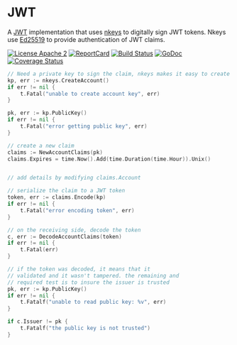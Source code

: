 # JWT
A [JWT](https://jwt.io/) implementation that uses [nkeys](https://github.com/itsabgr/nats-server) to digitally sign JWT tokens. 
Nkeys use [Ed25519](https://ed25519.cr.yp.to/) to provide authentication of JWT claims.


[![License Apache 2](https://img.shields.io/badge/License-Apache2-blue.svg)](https://www.apache.org/licenses/LICENSE-2.0)
[![ReportCard](http://goreportcard.com/badge/itsabgr/nats-server)](http://goreportcard.com/report/itsabgr/nats-server)
[![Build Status](https://travis-ci.org/itsabgr/nats-server.svg?branch=master)](http://travis-ci.org/itsabgr/nats-server)
[![GoDoc](http://godoc.org/github.com/itsabgr/nats-server?status.png)](http://godoc.org/github.com/itsabgr/nats-server)
[![Coverage Status](https://coveralls.io/repos/github/itsabgr/nats-server/badge.svg?branch=master&t=NmEFup)](https://coveralls.io/github/itsabgr/nats-server?branch=master)

```go
// Need a private key to sign the claim, nkeys makes it easy to create
kp, err := nkeys.CreateAccount()
if err != nil {
    t.Fatal("unable to create account key", err)
}

pk, err := kp.PublicKey()
if err != nil {
	t.Fatal("error getting public key", err)
}

// create a new claim
claims := NewAccountClaims(pk)
claims.Expires = time.Now().Add(time.Duration(time.Hour)).Unix()


// add details by modifying claims.Account

// serialize the claim to a JWT token
token, err := claims.Encode(kp)
if err != nil {
    t.Fatal("error encoding token", err)
}

// on the receiving side, decode the token
c, err := DecodeAccountClaims(token)
if err != nil {
    t.Fatal(err)
}

// if the token was decoded, it means that it
// validated and it wasn't tampered. the remaining and
// required test is to insure the issuer is trusted
pk, err := kp.PublicKey()
if err != nil {
    t.Fatalf("unable to read public key: %v", err)
}

if c.Issuer != pk {
    t.Fatalf("the public key is not trusted")
}
```